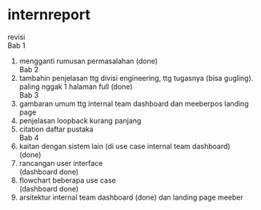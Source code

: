 # internreport

revisi </br>
Bab 1 </br>
1. mengganti rumusan permasalahan (done)</br>
Bab 2 </br>
1. tambahin penjelasan ttg divisi engineering, ttg tugasnya (bisa gugling). paling nggak 1 halaman full (done)</br>
Bab 3 </br>
1. gambaran umum ttg internal team dashboard dan meeberpos landing page </br>
2. penjelasan loopback kurang panjang </br>
3. citation daftar pustaka </br>
Bab 4 </br>
1. kaitan dengan sistem lain (di use case internal team dashboard) </br> (done)
2. rancangan user interface </br> (dashboard done)
3. flowchart beberapa use case </br> (dashboard done)
4. arsitektur internal team dashboard (done) dan landing page meeber </br>

 